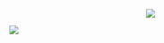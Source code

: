 <!--
**DouglasKyrius/DouglasKyrius** is a ✨ _special_ ✨ repository because its `README.md` (this file) appears on your GitHub profile.

Here are some ideas to get you started:

- 🔭 I’m currently working on ...
- 🌱 I’m currently learning ...
- 👯 I’m looking to collaborate on ...
- 🤔 I’m looking for help with ...
- 💬 Ask me about ...
- 📫 How to reach me: ...
- 😄 Pronouns: ...
- ⚡ Fun fact: ...
-->

<div align="center">
  <img src="https://github-readme-stats.vercel.app/api?username=DouglasKyrius&show_icons=true&theme=radical&count_private=true&hide_title+true" />
</div>

![](https://komarev.com/ghpvc/?username=DouglasKyrius)
